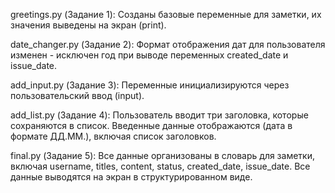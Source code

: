 greetings.py (Задание 1): Созданы базовые переменные для заметки, их значения выведены на экран (print).

date_changer.py (Задание 2): Формат отображения дат для пользователя изменен - исключен год при выводе переменных created_date и issue_date.

add_input.py (Задание 3): Переменные инициализируются через пользовательский ввод (input).

add_list.py (Задание 4): Пользователь вводит три заголовка, которые сохраняются в список. Введенные данные отображаются (дата в формате ДД.ММ.), включая список заголовков.

final.py (Задание 5): Все данные организованы в словарь для заметки, включая username, titles, content, status, created_date, issue_date.
Все данные выводятся на экран в структурированном виде.
